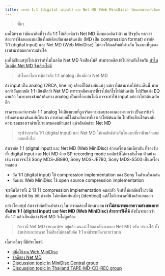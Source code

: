 ```yaml
---
title: การอัด 1:1 (digital input) และ Net MD (Web MiniDisc) ให้ผลลัพธ์ต่างกันในแบบที่เราฟังแล้วแยกออกหรือไม่
---
```


> ที่มา

ผมได้ทราบว่ามีแนวคิดที่ว่า อัด 1:1 ให้เสียงดีกว่า Net MD
ซึ่งผมเองคิดว่าถ้า ณ ปัจจุบัน หากเราต้องการฟังเพลงแบบเสียงใกล้เคียงกับเพลงต้นฉบับ (MD เป็น compression format)
การอัด 1:1 (digital input) และ Net MD (Web MiniDisc) ไม่ควรให้ผลลัพธ์ที่ต่างกัน ในแบบที่หูของเราสามารถแยกความต่างได้

ผมได้เขียนสรุปไปแล้วว่าทำไมในอดีต Net MD จึงเสียงไม่ดี สามารถคลิกเข้าไปอ่านกันได้ครับ [ทำไมในอดีต Net MD จึงเสียงไม่ดี](net-md/why-did-net-md-not-produce-good-sound-quality-in-the-past)


> ทำไมเราไม่ควรคิดว่าอัด 1:1 analog เสียงดีกว่า Net MD

ถ้า input เป็น analog (2RCA, line in) เสียงที่ได้ต่างกันแน่ๆ แต่เราไม่สามารถใช้ประเด็นนี้ มาบอกว่าอัดแบบอัด 1:1 เสียงดีกว่า Net MD เพราะเหมือนการที่เราไปแก้ไขไฟล์ต้นฉบับ ไปปรับแต่ง EQ มาแล้ว ในทางตรงข้ามถ้าต้นทาง analog เป็นเครื่องเล่นไม่ดี อาจจะทำให้ input แย่กว่าไฟล์ต้นฉบับอีก

เราควรมองว่าการอัด 1:1 analog ได้เสียงแบบที่ถูกจริตความชอบของตนเองมากกว่า เป็นการฟังที่ปรับแต่งเพลงต้นฉบับไปแล้ว
การทำแบบนี้ไม่ต่างกับการที่เราเอาไฟล์ต้นฉบับ ไปปรับเสียงให้ตรงกับความชอบของเราด้วยโปรแกรมคอมพิวเตอร์ แล้วอัดต่อด้วย Net MD

> สรุปว่าการอัด 1:1 (digital input) และ Net MD ให้ผลลัพธ์ต่างกันในแบบที่เราฟังแล้วแยกออกหรือไม่

ถ้าเราอัด 1:1 (digital input) และ Net MD (Web MiniDisc) ด้วยเครื่องเล่นเดียวกัน ที่รองรับทั้ง digital input และ Net MD ด้วย SP recording mode ผลลัพธ์ที่ได้ต่างกันไหม
ตัวอย่างเช่น เราอาจจะใช้ Sony MDS-JB980, Sony MDS-JE780, Sony MDS-S500 เป็นเครื่องทดสอบ

- อัด 1:1 (digital input) ใช้ compression implementation ของ Sony ในตัวเครื่องเล่น
- อัดผ่าน Web MiniDisc ใช้ open source compression implementation

จะเห็นได้ว่าทั้ง 2 วิธี ใช้ compression implementation คนละตัว จึงทำให้ผลลัพธ์ในระดับข้อมูลแบบ bit by bit ต่างกัน ไม่เหมือนกันเป๊ะๆ (identical) แต่ก็ไม่ถึงขนาดที่ฟังแล้วแยกออก

กล่าวโดยสรุป ถ้าเราจำกัดตัวแปรต่างๆ ในการทดสอบให้เหมาะสม **เราไม่สามารถแยกความต่างของการอัดด้วย 1:1 (digital input) และ Net MD (Web MiniDisc) ด้วยการฟังได้**
ดังนั้นจะบอกว่า อัด 1:1 แล้วเสียงดีกว่า Net MD จึงไม่ถูกต้อง


> ถ้าเรามี Net MD recorder อยู่แล้ว แนะนำให้ลองอัดเองแบบ Net MD ครับ ทำเองได้ ทั้งง่ายง่ายและสะดวก ให้เสียงไม่ต่างกับอัด 1:1 แต่ประหยัดเวลากว่ามาก

เนื้อหาอื่นๆ ที่มีประโยชน์

- [คู่มือใช้งาน Web MiniDisc](/net-md/web-mini-disc-manual)
- [ข้อดีของ Net MD](/net-md/advantages-of-net-md)
- [Discussion topic in MiniDisc Central group](https://www.facebook.com/groups/1172366263130102/posts/1612416652458392)
- [Discussion topic in Thailand TAPE-MD-CD-REC group](https://www.facebook.com/groups/732821726855196/posts/2482735481863803/)
